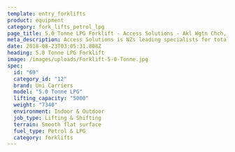 ```yaml
---
template: entry_forklifts
product: equipment
category: fork_lifts_petrol_lpg
page_title: 5.0 Tonne LPG Forklift - Access Solutions - Akl Wgtn Chch, NZ
meta_description: Access Solutions is NZs leading specialists for total access solution equipment. 100% NZ owned & operated. Read about us - Make an enquiry today
date: 2018-08-23T03:05:31.808Z
heading: 5.0 Tonne LPG Forklift
image: /images/uploads/Forklift-5-0-Tonne.jpg
spec:
  id: "69"
  category_id: "12"
  brand: Uni Carriers
  model: "5.0 Tonne LPG"
  lifting_capacity: "5000"
  weight: "7340"
  environment: Indoor & Outdoor
  job_type: Lifting & Shifting
  terrain: Smooth flat surface
  fuel_type: Petrol & LPG
  category: forklifts
---
```

